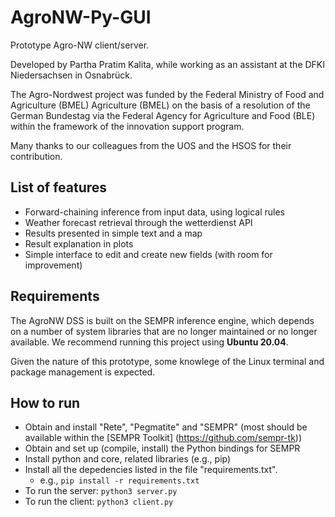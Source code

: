 # AgroNW-Py-GUI

Prototype Agro-NW client/server.

Developed by Partha Pratim Kalita, while working as an assistant at the DFKI Niedersachsen in Osnabrück.

The Agro-Nordwest project was funded by the Federal Ministry of Food and Agriculture (BMEL) Agriculture (BMEL) on the basis of a resolution of the German Bundestag via the Federal Agency for Agriculture and Food (BLE) within the framework of the innovation support program.

Many thanks to our colleagues from the UOS and the HSOS for their contribution.

## List of features
- Forward-chaining inference from input data, using logical rules
- Weather forecast retrieval through the wetterdienst API
- Results presented in simple text and a map
- Result explanation in plots
- Simple interface to edit and create new fields (with room for improvement)

## Requirements
The AgroNW DSS is built on the SEMPR inference engine, which depends on a number of system libraries that are no longer maintained or no longer available. We recommend running this project using **Ubuntu 20.04**.

Given the nature of this prototype, some knowlege of the Linux terminal and package management is expected.

## How to run
- Obtain and install "Rete", "Pegmatite" and "SEMPR" (most should be available within the [SEMPR Toolkit] (https://github.com/sempr-tk))
- Obtain and set up (compile, install) the Python bindings for SEMPR
- Install python and core, related libraries (e.g., pip)
- Install all the depedencies listed in the file "requirements.txt".
    - e.g., `pip install -r requirements.txt`
- To run the server: `python3 server.py`
- To run the client: `python3 client.py`
